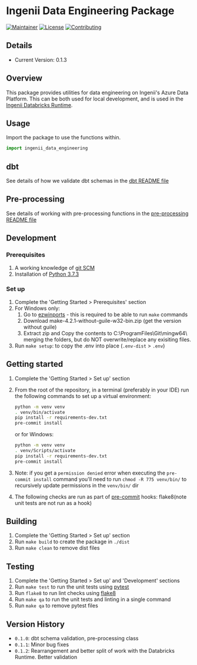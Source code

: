 # Ingenii Data Engineering Package

[![Maintainer](https://img.shields.io/badge/maintainer%20-ingenii-orange?style=flat)](https://ingenii.dev/)
[![License](https://img.shields.io/badge/license%20-MPL2.0-orange?style=flat)](https://github.com/ingenii-solutions/azure-data-platform-data-engineering/blob/main/LICENSE)
[![Contributing](https://img.shields.io/badge/howto%20-contribute-blue?style=flat)](https://github.com/ingenii-solutions/data-platform-databricks-runtime/blob/main/CONTRIBUTING.md)

## Details

* Current Version: 0.1.3

## Overview

This package provides utilities for data engineering on Ingenii's Azure Data Platform. This can be both used for local development, and is used in the [Ingenii Databricks Runtime](https://github.com/ingenii-solutions/azure-data-platform-databricks-runtime).

## Usage

Import the package to use the functions within.

```python
import ingenii_data_engineering
```

## dbt

See details of how we validate dbt schemas in the [dbt README file](DBT.md)

## Pre-processing

See details of working with pre-processing functions in the [pre-processing README file](PREPROCESS.md)

## Development

### Prerequisites

1. A working knowledge of [git SCM](https://git-scm.com/downloads)
1. Installation of [Python 3.7.3](https://www.python.org/downloads/)

### Set up

1. Complete the 'Getting Started > Prerequisites' section
1. For Windows only:
    1. Go to [ezwinports](https://sourceforge.net/projects/ezwinports/files/) - this is required to be able to run `make` commands
    1. Download make-4.2.1-without-guile-w32-bin.zip (get the version without guile)
    1. Extract zip and Copy the contents to C:\ProgramFiles\Git\mingw64\ merging the folders, but do NOT overwrite/replace any exisiting files.
1. Run `make setup`: to copy the .env into place (`.env-dist` > `.env`)

## Getting started

1. Complete the 'Getting Started > Set up' section
1. From the root of the repository, in a terminal (preferably in your IDE) run the following commands to set up a virtual environment:

    ```bash
   python -m venv venv
   . venv/bin/activate
   pip install -r requirements-dev.txt
   pre-commit install
   ```

   or for Windows:
   
    ```bash
   python -m venv venv
   . venv/Scripts/activate
   pip install -r requirements-dev.txt
   pre-commit install
   ```

1. Note: if you get a `permission denied` error when executing the `pre-commit install` command you'll need to run `chmod -R 775 venv/bin/` to recursively update permissions in the `venv/bin/` dir
1. The following checks are run as part of [pre-commit](https://pre-commit.com/) hooks: flake8(note unit tests are not run as a hook)

## Building

1. Complete the 'Getting Started > Set up' section
1. Run `make build` to create the package in `./dist`
1. Run `make clean` to remove dist files

## Testing

1. Complete the 'Getting Started > Set up' and 'Development' sections
1. Run `make test` to run the unit tests using [pytest](https://docs.pytest.org/en/latest/)
1. Run `flake8` to run lint checks using [flake8](https://pypi.org/project/flake8/)
1. Run `make qa` to run the unit tests and linting in a single command
1. Run `make qa` to remove pytest files

## Version History

- `0.1.0`: dbt schema validation, pre-processing class
- `0.1.1`: Minor bug fixes
- `0.1.2`: Rearrangement and better split of work with the Databricks Runtime. Better validation
